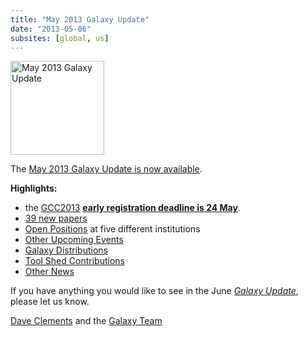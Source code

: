 ```yaml
---
title: "May 2013 Galaxy Update"
date: "2013-05-06"
subsites: [global, us]
---
```

<div class='right'><a href='/galaxy-updates/2013-05/'><img src="/images/logos/GalaxyUpdate200.png" alt="May 2013 Galaxy Update" width=150 /></a></div>

The [May 2013 Galaxy Update is now available](/galaxy-updates/2013-05/).

**Highlights:**

* the [GCC2013](/galaxy-updates/2013-05/#gcc2013) **[early registration deadline is 24 May](/events/gcc2013/register/)**.
* [39 new papers](/galaxy-updates/2013-05/#new-papers)
* [Open Positions](/galaxy-updates/2013-05/#whos-hiring) at five different institutions
* [Other Upcoming Events](/galaxy-updates/2013-05/#other-upcoming-events)
* [Galaxy Distributions](/galaxy-updates/2013-05/#galaxy-distributions)
* [Tool Shed Contributions](/galaxy-updates/2013-05/#toolshed-contributions)
* [Other News](/galaxy-updates/2013-05/#other-news)

If you have anything you would like to see in the June *[Galaxy Update](/galaxy-updates/)*, please let us know.

[Dave Clements](/people/dave-clements/) and the [Galaxy Team](/galaxy-team/)
